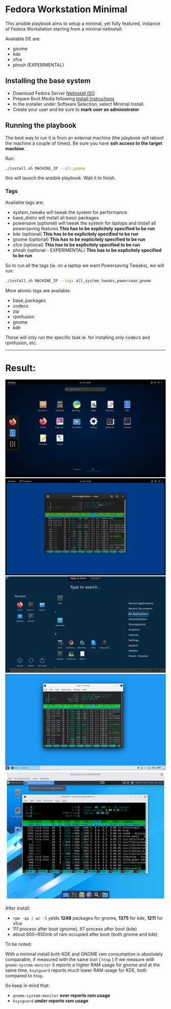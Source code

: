 # Fedora Workstation Minimal

This ansible playbook aims to setup a minimal, yet fully featured, instance of Fedora Workstation
starting from a minimal netinstall.

Available DE are:

- gnome
- kde
- xfce
- phosh (EXPERIMENTAL)

## Installing the base system

- Download Fedora Server [Netinstall ISO](https://getfedora.org/en/server/download/)
- Prepare Boot Media following [Install Instructions](http://docs.fedoraproject.org/en-US/Fedora/html/Installation_Guide/sect-preparing-boot-media.html)
- In the installer under Software Selection, select Minimal Install.
- Create your user and be sure to **mark user as administrator**

## Running the playbook

The best way to run it is from an external machine (the playbook will reboot the machine a couple of times).
Be sure you have **ssh access to the target machine**.

Run:

```sh
./install.sh MACHINE_IP --all,gnome
```

this will launch the ansible playbook. Wait it to finish.

### Tags

Available tags are:

- system_tweaks will tweak the system for performance 
- base_distro   will install all basic packages
- powersave (optional)    will tweak the system for laptops and install all powersaving features  **This has to be explicitely specified to be run**
- kde (optional) **This has to be explicitely specified to be run**
- gnome (optional) **This has to be explicitely specified to be run**
- xfce (optional) **This has to be explicitely specified to be run**
- phosh (optional - EXPERIMENTAL) **This has to be explicitely specified to be run**

So to run all the tags (ie. on a laptop we want Powersaving Tweaks), we will run:

```sh
./install.sh MACHINE_IP --tags all,system_tweaks,powersave,gnome
```

More atomic tags are available:

- base_packages
- codecs
- zip
- rpmfusion
- gnome
- kde

Those will only run the specific task ie. for installing only codecs and rpmfusion, etc.

---

# Result:

![overview](./pics/overview.png)
![htop](./pics/htop.png)
![kde-overview](./pics/kde-overview.png)
![kde-htop](./pics/kde-htop.png)
![xfce-htop](./pics/xfce-htop.png)

After install:

- `rpm -qa | wc -l` yelds **1248** packages for gnome, **1375** for kde, **1211** for xfce
- 111 process after boot (gnome), 87 process after boot (kde)
- about 600~650mb of ram occupied after boot (both gnome and kde)

To be noted:

With a minimal install both KDE and GNOME ram consumption is absolutely comparable, if measured with the same
tool ( `htop` )
If we measure with `gnome-system-monitor` it reports a higher RAM usage for gnome and at the same time,
`ksysguard` reports much lower RAM usage for KDE, both compared to `htop`. 

So keep in mind that:

- `gnome-system-monitor` **over reports ram usage**
- `ksysguard` **under reports ram usage**

